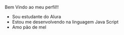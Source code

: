Bem Vindo ao meu perfil!!
- Sou estudante do Alura
- Estou me desenvolvendo na linguagem Java Script
- Amo pão de mel
